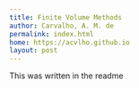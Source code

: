 ```yaml
---
title: Finite Volume Methods
author: Carvalho, A. M. de
permalink: index.html
home: https://acvlho.github.io
layout: post
---
```


This was written in the readme

